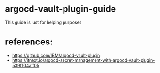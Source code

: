 # argocd-vault-plugin-guide
This guide is just for helping purposes

# references: 

- https://github.com/IBM/argocd-vault-plugin
- https://itnext.io/argocd-secret-management-with-argocd-vault-plugin-539f104aff05
